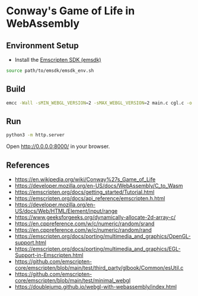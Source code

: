 # Conway's Game of Life in WebAssembly

## Environment Setup

- Install the [Emscripten SDK (emsdk)](https://emscripten.org/docs/getting_started/downloads.html)

```sh
source path/to/emsdk/emsdk_env.sh
```

## Build

```sh
emcc -Wall -sMIN_WEBGL_VERSION=2 -sMAX_WEBGL_VERSION=2 main.c cgl.c -o main.js
```

## Run

```sh
python3 -m http.server
```

Open http://0.0.0.0:8000/ in your browser.

## References

- https://en.wikipedia.org/wiki/Conway%27s_Game_of_Life
- https://developer.mozilla.org/en-US/docs/WebAssembly/C_to_Wasm
- https://emscripten.org/docs/getting_started/Tutorial.html
- https://emscripten.org/docs/api_reference/emscripten.h.html
- https://developer.mozilla.org/en-US/docs/Web/HTML/Element/input/range
- https://www.geeksforgeeks.org/dynamically-allocate-2d-array-c/
- https://en.cppreference.com/w/c/numeric/random/srand
- https://en.cppreference.com/w/c/numeric/random/rand
- https://emscripten.org/docs/porting/multimedia_and_graphics/OpenGL-support.html
- https://emscripten.org/docs/porting/multimedia_and_graphics/EGL-Support-in-Emscripten.html
- https://github.com/emscripten-core/emscripten/blob/main/test/third_party/glbook/Common/esUtil.c
- https://github.com/emscripten-core/emscripten/blob/main/test/minimal_webgl
- https://doublejump.github.io/webgl-with-webassembly/index.html
